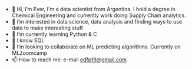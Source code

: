 - 👋 Hi, I’m Ever, I'm a data scientist from Argentina. I hold a degree in Chemical Engineering and currently work doing Supply Chain analytics.
- 👀 I’m interested in data science, data analysis and finding ways to use data to make interesting stuff
- 🌱 I’m currently learning Python & C
- 🌱 I know SQL
- 💞️ I’m looking to collaborate on ML predicting algorithms. Currently on MLZoomcamp
- 📫 How to reach me: e-mail edfp19@gmail.com

<!---
edfp19/edfp19 is a ✨ special ✨ repository because its `README.md` (this file) appears on your GitHub profile.
You can click the Preview link to take a look at your changes.
--->
